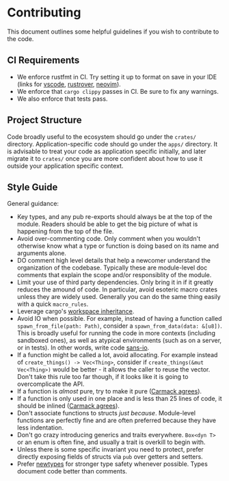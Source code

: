 # Contributing

This document outlines some helpful guidelines if you wish to contribute to the code.

## CI Requirements

- We enforce rustfmt in CI. Try setting it up to format on save in your IDE (links for
  [vscode][vscode fmt], [rustrover][rustrover fmt], [neovim][neovim fmt]).
- We enforce that `cargo clippy` passes in CI. Be sure to fix any warnings.
- We also enforce that tests pass.

## Project Structure

Code broadly useful to the ecosystem should go under the `crates/` directory.
Application-specific code should go under the `apps/` directory. It is advisable to
treat your code as application specific initially, and later migrate it to `crates/`
once you are more confident about how to use it outside your application specific
context.

## Style Guide

General guidance:

- Key types, and any pub re-exports should always be at the top of the module.
  Readers should be able to get the big picture of what is happening from the top
  of the file.
- Avoid over-commenting code. Only comment when you wouldn't otherwise know what a type
  or function is doing based on its name and arguments alone.
- DO comment high level details that help a newcomer understand the organization of the
  codebase. Typically these are module-level doc comments that explain the scope and/or
  responsiblity of the module.
- Limit your use of third party dependencies. Only bring it in if it greatly reduces the
  amound of code. In particular, avoid esoteric macro crates unless they are widely
  used. Generally you can do the same thing easily with a quick `macro_rules`.
- Leverage cargo's [workspace inheritance].
- Avoid IO when possible. For example, instead of having a function called
  `spawn_from_file(path: Path)`, consider a `spawn_from_data(data: &[u8])`. This is
  broadly useful for running the code in more contexts (including sandboxed ones), as
  well as atypical environments (such as on a server, or in tests). In other words,
  write code [sans-io](sansio).
- If a function might be called a lot, avoid allocating. For example instead of
  `create_things() -> Vec<Thing>`, consider if `create_things(&mut Vec<Thing>)` would
  be better - it allows the caller to reuse the vector. Don't take this rule too far
  though, if it looks like it is going to overcomplicate the API.
- If a function is *almost* pure, try to make it pure ([Carmack agrees][carmack style]).
- If a function is only used in one place and is less than 25 lines of code, it should
  be inlined ([Carmack agrees][carmack style]).
- Don't associate functions to structs *just because*. Module-level functions are
  perfectly fine and are often preferred because they have less indentation.
- Don't go crazy introducing generics and traits everywhere. `Box<dyn T>` or an enum is
  often fine, and usually a trait is overkill to begin with.
- Unless there is some specific invariant you need to protect, prefer directly exposing
  fields of structs via `pub` over getters and setters.
- Prefer [newtypes][newtype] for stronger type safety whenever possible. Types document
  code better than comments.

[workspace inheritance]: https://doc.rust-lang.org/cargo/reference/workspaces.html#the-package-table
[vscode fmt]: https://stackoverflow.com/a/54665086
[rustrover fmt]: https://www.jetbrains.com/help/rust/rustfmt.html#rustfmt-on-save
[neovim fmt]: https://www.jvt.me/posts/2022/03/01/neovim-format-on-save/
[sansio]: https://sans-io.readthedocs.io/
[carmack style]: https://cbarrete.com/carmack.html
[newtype]: https://rust-lang.github.io/api-guidelines/type-safety.html#c-newtype
